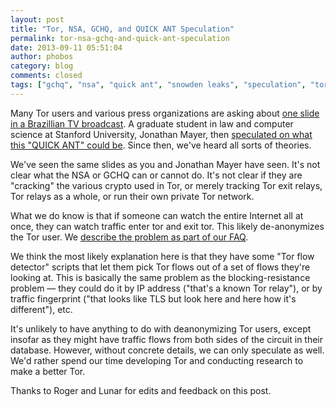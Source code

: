 ```yaml
---
layout: post
title: "Tor, NSA, GCHQ, and QUICK ANT Speculation"
permalink: tor-nsa-gchq-and-quick-ant-speculation
date: 2013-09-11 05:51:04
author: phobos
category: blog
comments: closed
tags: ["gchq", "nsa", "quick ant", "snowden leaks", "speculation", "tor"]
---
```


Many Tor users and various press organizations are asking about [one slide in a Brazillian TV broadcast](https://people.torproject.org/~andrew/2013-09-10-quick-ant-tor-events-qfd.png). A graduate student in law and computer science at Stanford University, Jonathan Mayer, then [speculated on what this "QUICK ANT" could be](https://twitter.com/jonathanmayer/status/377292928718499841). Since then, we've heard all sorts of theories.

We've seen the same slides as you and Jonathan Mayer have seen. It's not clear what the NSA or GCHQ can or cannot do. It's not clear if they are "cracking" the various crypto used in Tor, or merely tracking Tor exit relays, Tor relays as a whole, or run their own private Tor network.

What we do know is that if someone can watch the entire Internet all at once, they can watch traffic enter tor and exit tor. This likely de-anonymizes the Tor user. We [describe the problem as part of our FAQ](https://www.torproject.org/docs/faq.html.en#AttacksOnOnionRouting).

We think the most likely explanation here is that they have some "Tor flow detector" scripts that let them pick Tor flows out of a set of flows they're looking at. This is basically the same problem as the blocking-resistance problem — they could do it by IP address ("that's a known Tor relay"), or by traffic fingerprint ("that looks like TLS but look here and here how it's different"), etc.

It's unlikely to have anything to do with deanonymizing Tor users, except insofar as they might have traffic flows from both sides of the circuit in their database. However, without concrete details, we can only speculate as well. We'd rather spend our time developing Tor and conducting research to make a better Tor.

Thanks to Roger and Lunar for edits and feedback on this post.
